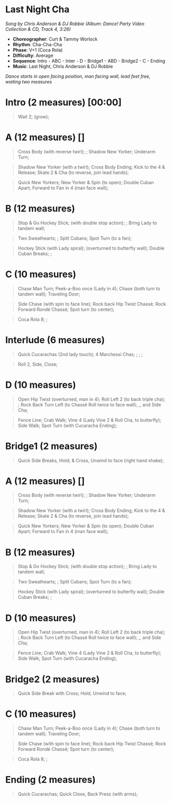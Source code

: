 # Last Night Cha

*Song by Chris Anderson & DJ Robbie (Album: Dance! Party Video Collection & CD, Track 4, 3:26)*

* **Choreographer**: Curt & Tammy Worlock
* **Rhythm**: Cha-Cha-Cha
* **Phase**: V+1 (Coca Rola)
* **Difficulty**: Average
* **Sequence**: Intro - ABC - Inter - D - Bridge1 - ABD - Bridge2 - C - Ending
* **Music**: Last Night, Chris Anderson & DJ Robbie

*Dance starts in open facing position, man facing wall, lead feet free, waiting two measures*

# Intro (2 measures) [00:00]

> Wait 2; (grow);

# A (12 measures) []

> Cross Body (with reverse twirl); ; Shadow New Yorker; Underarm Turn;

> Shadow New Yorker (with a twirl); Cross Body Ending; Kick to the 4 & Release; Skate 2 & Cha (to reverse, join lead hands);

> Quick New Yorkers; New Yorker & Spin (to open); Double Cuban Apart; Forward to Fan in 4 (man face wall);

# B (12 measures)

> Stop & Go Hockey Stick; (with double stop action); ; Bring Lady to tandem wall;

> Two Sweathearts; ; Split Cubans; Spot Turn (to a fan);

> Hockey Stick (with Lady spiral); (overturned to butterfly wall); Double Cuban Breaks; ;

# C (10 measures)

> Chase Man Turn; Peek-a-Boo once (Lady in 4); Chase (both turn to tandem wall); Traveling Door;

> Side Chase (with spin to face line); Rock back Hip Twist Chassé; Rock Forward Rondé Chassé; Spot turn (to center);

> Coca Rola 8; ;

# Interlude (6 measures)

> Quick Cucarachas (2nd lady touch); 4 Marchessi Chas; ; ; ;

> Roll 2, Side, Close;

# D (10 measures)

> Open Hip Twist (overturned, man in 4); Roll Left 2 (to back triple cha); ; Rock Back Turn Left (to Chassé Roll twice to face wall); ,, and Side Cha;

> Fence Line; Crab Walk; Vine 4 (Lady Vine 2 & Roll Cha, to butterfly); Side Walk; Spot Turn (with Cucaracha Ending);

# Bridge1 (2 measures)

> Quick Side Breaks, Hold; & Cross, Unwind to face (right hand shake);

# A (12 measures) []

> Cross Body (with reverse twirl); ; Shadow New Yorker; Underarm Turn;

> Shadow New Yorker (with a twirl); Cross Body Ending; Kick to the 4 & Release; Skate 2 & Cha (to reverse, join lead hands);

> Quick New Yorkers; New Yorker & Spin (to open); Double Cuban Apart; Forward to Fan in 4 (man face wall);

# B (12 measures)

> Stop & Go Hockey Stick; (with double stop action); ; Bring Lady to tandem wall;

> Two Sweathearts; ; Split Cubans; Spot Turn (to a fan);

> Hockey Stick (with Lady spiral); (overturned to butterfly wall); Double Cuban Breaks; ;

# D (10 measures)

> Open Hip Twist (overturned, man in 4); Roll Left 2 (to back triple cha); ; Rock Back Turn Left (to Chassé Roll twice to face wall); ,, and Side Cha;

> Fence Line; Crab Walk; Vine 4 (Lady Vine 2 & Roll Cha, to butterfly); Side Walk; Spot Turn (with Cucaracha Ending);

# Bridge2 (2 measures)

> Quick Side Break with Cross; Hold, Unwind to face;

# C (10 measures)

> Chase Man Turn; Peek-a-Boo once (Lady in 4); Chase (both turn to tandem wall); Traveling Door;

> Side Chase (with spin to face line); Rock back Hip Twist Chassé; Rock Forward Rondé Chassé; Spot turn (to center);

> Coca Rola 8; ;

# Ending (2 measures)

> Quick Cucarachas; Quick Close, Back Press (with arms);
